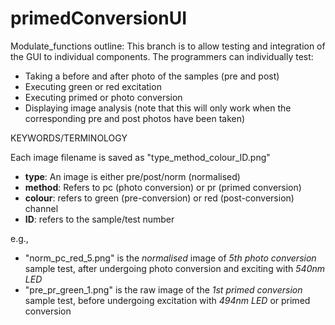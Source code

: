 # primedConversionUI

Modulate_functions outline:
This branch is to allow testing and integration of the GUI to individual components.
The programmers can individually test: 
- Taking a before and after photo of the samples (pre and post)
- Executing green or red excitation
- Executing primed or photo conversion
- Displaying image analysis (note that this will only work when the corresponding pre and post photos have been taken)

KEYWORDS/TERMINOLOGY

Each image filename is saved as "type_method_colour_ID.png"
- **type**: An image is either pre/post/norm (normalised)
- **method**: Refers to pc (photo conversion) or pr (primed conversion)
- **colour**: refers to green (pre-conversion) or red (post-conversion) channel 
- **ID**: refers to the sample/test number 

e.g., 
* "norm_pc_red_5.png" is the _normalised_ image of _5th photo conversion_ sample test, 
after undergoing photo conversion and exciting with _540nm LED_ 
* "pre_pr_green_1.png" is the raw image of the _1st primed conversion_ sample test,
before undergoing excitation with _494nm LED_ or primed conversion
